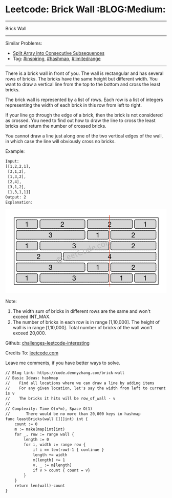 # Leetcode: Brick Wall     :BLOG:Medium:


---

Brick Wall  

---

Similar Problems:  
-   [Split Array into Consecutive Subsequences](https://code.dennyzhang.com/split-array-into-consecutive-subsequences)
-   Tag: [#inspiring](https://code.dennyzhang.com/tag/inspiring), [#hashmap](https://code.dennyzhang.com/tag/hashmap), [#limitedrange](https://code.dennyzhang.com/tag/limitedrange)

---

There is a brick wall in front of you. The wall is rectangular and has several rows of bricks. The bricks have the same height but different width. You want to draw a vertical line from the top to the bottom and cross the least bricks.  

The brick wall is represented by a list of rows. Each row is a list of integers representing the width of each brick in this row from left to right.  

If your line go through the edge of a brick, then the brick is not considered as crossed. You need to find out how to draw the line to cross the least bricks and return the number of crossed bricks.  

You cannot draw a line just along one of the two vertical edges of the wall, in which case the line will obviously cross no bricks.  

Example:  

    Input: 
    [[1,2,2,1],
     [3,1,2],
     [1,3,2],
     [2,4],
     [3,1,2],
     [1,3,1,1]]
    Output: 2
    Explanation:

![img](//raw.githubusercontent.com/DennyZhang/images/master/code/brick_wall.png)  

Note:  
1.  The width sum of bricks in different rows are the same and won't exceed INT\_MAX.
2.  The number of bricks in each row is in range [1,10,000]. The height of wall is in range [1,10,000]. Total number of bricks of the wall won't exceed 20,000.

Github: [challenges-leetcode-interesting](https://github.com/DennyZhang/challenges-leetcode-interesting/tree/master/brick-wall)  

Credits To: [leetcode.com](https://leetcode.com/problems/brick-wall/description/)  

Leave me comments, if you have better ways to solve.  

    // Blog link: https://code.dennyzhang.com/brick-wall
    // Basic Ideas: hashmap
    //    Find all locations where we can draw a line by adding items
    //    For any given location, let's say the width from left to current is v
    //    The bricks it hits will be row_of_wall - v
    //
    // Complexity: Time O(n*m), Space O(1)
    //       There would be no more than 20,000 keys in hashmap
    func leastBricks(wall [][]int) int {
        count := 0
        m := make(map[int]int)
        for _, row := range wall {
            length := 0
            for i, width := range row {
                if i == len(row)-1 { continue }
                length += width
                m[length] += 1
                v, _ := m[length]
                if v > count { count = v}
            }
        }
        return len(wall)-count
    }